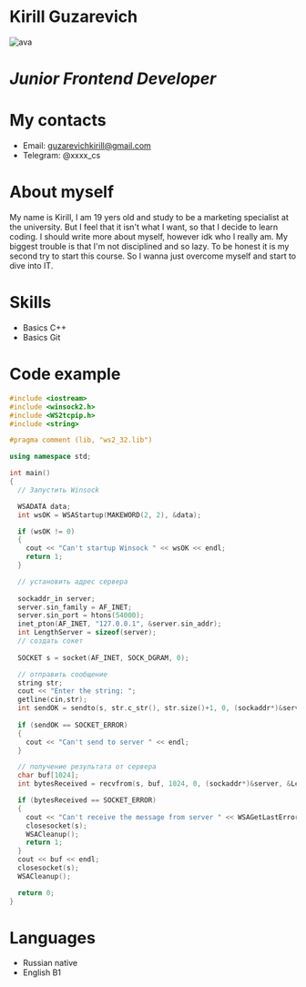 # Kirill Guzarevich

![ava](https://catherineasquithgallery.com/uploads/posts/2021-03/1614592863_62-p-tachki-makvin-na-belom-fone-69.png)

# *Junior Frontend Developer*
# My contacts
* Email: guzarevichkirill@gmail.com
* Telegram: @xxxx_cs
# **About myself**
My name is Kirill, I am 19 yers old and study to be a marketing specialist at the university. But I feel that it isn't what I want, so that I decide to learn coding. I should write more about myself, however idk who l really am. My biggest trouble is that I'm not disciplined and so lazy. To be honest it is my second try to start this course. So l wanna just overcome myself and start to dive into IT.
# Skills 
* Basics C++
* Basics Git
# Code example
~~~C++
#include <iostream>
#include <winsock2.h>
#include <WS2tcpip.h>
#include <string>

#pragma comment (lib, "ws2_32.lib")

using namespace std;

int main()
{
  // Запустить Winsock

  WSADATA data;
  int wsOK = WSAStartup(MAKEWORD(2, 2), &data);

  if (wsOK != 0)
  {
    cout << "Can't startup Winsock " << wsOK << endl;
    return 1;
  }

  // установить адрес сервера
  
  sockaddr_in server;
  server.sin_family = AF_INET;
  server.sin_port = htons(54000);
  inet_pton(AF_INET, "127.0.0.1", &server.sin_addr);
  int LengthServer = sizeof(server);
  // создать сокет
  
  SOCKET s = socket(AF_INET, SOCK_DGRAM, 0);

  // отправить сообщение
  string str;
  cout << "Enter the string: ";
  getline(cin,str);
  int sendOK = sendto(s, str.c_str(), str.size()+1, 0, (sockaddr*)&server, sizeof(server));
   
  if (sendOK == SOCKET_ERROR)
  {
    cout << "Can't send to server " << endl; 
  }

  // получение результата от сервера
  char buf[1024];
  int bytesReceived = recvfrom(s, buf, 1024, 0, (sockaddr*)&server, &LengthServer);

  if (bytesReceived == SOCKET_ERROR)
  {
    cout << "Can't receive the message from server " << WSAGetLastError() << endl;
    closesocket(s);
    WSACleanup();
    return 1;
  }
  cout << buf << endl;
  closesocket(s);
  WSACleanup();

  return 0;
}
~~~
# Languages
* Russian native
* English B1